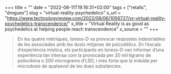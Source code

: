 +++
title = ""
date = "2022-08-11T19:16:31+02:00"
tags = ["retalls", "drogues"]
slug = "virtual-reality-psychedelics"
x_url = "https://www.technologyreview.com/2022/08/06/1056727/vr-virtual-reality-psychedelics-transcendence/"
x_title = "Virtual Reality is as good as psychedelics at helping people reach transcendence"
x_source = ""
+++


> En les quatre mètriques, Isness-D va provocar respostes indestriables de les associades amb les dosis mitjanes de psicodèlics. En l’escala d’experiència mística, els participants en Isness-D van informar d’una experiència tan intensa com la provocada per 20 mil·ligrams de psilocibina o 200 micrograms d’LSD, i més forta que la induïda per microdosis de qualsevol de les dues substàncies.
